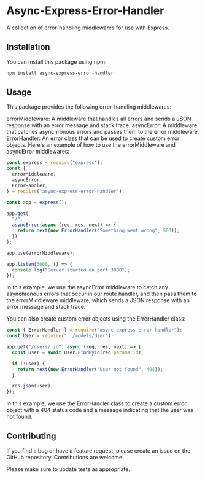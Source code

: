 # Async-Express-Error-Handler

A collection of error-handling middlewares for use with Express.

## Installation

You can install this package using npm:

```bash
npm install async-express-error-handler
```

## Usage

This package provides the following error-handling middlewares:

errorMiddleware: A middleware that handles all errors and sends a JSON response with an error message and stack trace.
asyncError: A middleware that catches asynchronous errors and passes them to the error middleware.
ErrorHandler: An error class that can be used to create custom error objects.
Here's an example of how to use the errorMiddleware and asyncError middlewares:

```js
const express = require("express");
const {
  errorMiddleware,
  asyncError,
  ErrorHandler,
} = require("async-express-error-handler");

const app = express();

app.get(
  "/",
  asyncError(async (req, res, next) => {
    return next(new ErrorHandler("Something went wrong", 500));
  })
);

app.use(errorMiddleware);

app.listen(3000, () => {
  console.log("Server started on port 3000");
});
```

In this example, we use the asyncError middleware to catch any asynchronous errors that occur in our route handler, and then pass them to the errorMiddleware middleware, which sends a JSON response with an error message and stack trace.

You can also create custom error objects using the ErrorHandler class:

```js
const { ErrorHandler } = require("async-express-error-handler");
const User = require("../models/User");

app.get("/users/:id", async (req, res, next) => {
  const user = await User.FindById(req.params.id);

  if (!user) {
    return next(new ErrorHandler("User not found", 404));
  }

  res.json(user);
});
```

In this example, we use the ErrorHandler class to create a custom error object with a 404 status code and a message indicating that the user was not found.

## Contributing

If you find a bug or have a feature request, please create an issue on the GitHub repository. Contributions are welcome!

Please make sure to update tests as appropriate.
